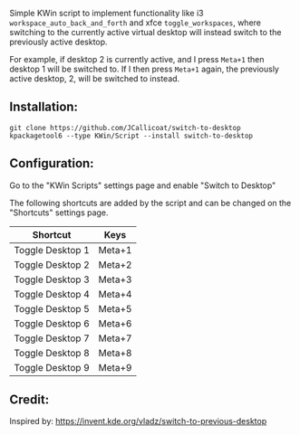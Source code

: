 Simple KWin script to implement functionality like i3 `workspace_auto_back_and_forth` and xfce `toggle_workspaces`, where switching to the currently active virtual desktop will instead switch to the previously active desktop.

For example, if desktop 2 is currently active, and I press `Meta+1` then desktop 1 will be switched to. If I then press `Meta+1` again, the previously active desktop, 2, will be switched to instead.

Installation:
----
```shell
git clone https://github.com/JCallicoat/switch-to-desktop
kpackagetool6 --type KWin/Script --install switch-to-desktop
```

Configuration:
----
Go to the "KWin Scripts" settings page and enable "Switch to Desktop"

The following shortcuts are added by the script and can be changed on the "Shortcuts" settings page.

| Shortcut  | Keys |
| ------------- | ------------- |
| Toggle Desktop 1 | Meta+1  |
| Toggle Desktop 2 | Meta+2  |
| Toggle Desktop 3 | Meta+3  |
| Toggle Desktop 4 | Meta+4  |
| Toggle Desktop 5 | Meta+5  |
| Toggle Desktop 6 | Meta+6  |
| Toggle Desktop 7 | Meta+7  |
| Toggle Desktop 8 | Meta+8  |
| Toggle Desktop 9 | Meta+9  |

Credit:
----
Inspired by: https://invent.kde.org/vladz/switch-to-previous-desktop
